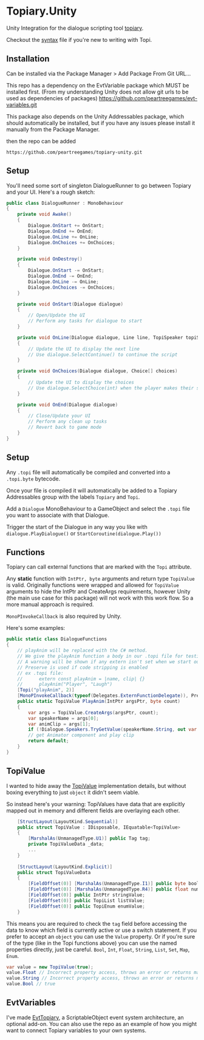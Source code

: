 # Topiary.Unity

Unity Integration for the dialogue scripting tool [topiary](https://github.com/peartreegames/topiary).

Checkout the [syntax](https://peartree.games/topiary/docs/syntax) file if you're new to writing with Topi.

## Installation

Can be installed via the Package Manager > Add Package From Git URL...

This repo has a dependency on the EvtVariable package which MUST be installed first. (From my understanding Unity does not allow git urls to be used as dependencies of packages) https://github.com/peartreegames/evt-variables.git

This package also depends on the Unity Addressables package, which should automatically be installed, but if you have any issues please install it manually from the Package Manager.

then the repo can be added

`https://github.com/peartreegames/topiary-unity.git`

## Setup

You'll need some sort of singleton DialogueRunner to go between Topiary and your UI.
Here's a rough sketch:

```csharp
public class DialogueRunner : MonoBehaviour
{
    private void Awake()
    {
        Dialogue.OnStart += OnStart;
        Dialogue.OnEnd += OnEnd;
        Dialogue.OnLine += OnLine;
        Dialogue.OnChoices += OnChoices;
    }

    private void OnDestroy()
    {
        Dialogue.OnStart -= OnStart;
        Dialogue.OnEnd -= OnEnd;
        Dialogue.OnLine -= OnLine;
        Dialogue.OnChoices -= OnChoices;
    }

    private void OnStart(Dialogue dialogue)
    {
        // Open/Update the UI
        // Perform any tasks for dialogue to start
    }

    private void OnLine(Dialogue dialogue, Line line, TopiSpeaker topiSpeaker)
    {
        // Update the UI to display the next line
        // Use dialogue.SelectContinue() to continue the script
    }

    private void OnChoices(Dialogue dialogue, Choice[] choices)
    {
        // Update the UI to display the choices
        // Use dialogue.SelectChoice(int) when the player makes their selection
    }

    private void OnEnd(Dialogue dialogue)
    {
        // Close/Update your UI
        // Perform any clean up tasks
        // Revert back to game mode
    }
}
```

## Setup

Any `.topi` file will automatically be compiled and converted into a `.topi.byte` bytecode.

Once your file is compiled it will automatically be added to a Topiary Addressables group with the labels `Topiary` and `Topi`.

Add a `Dialogue` MonoBehaviour to a GameObject and select the `.topi` file you want to associate with that Dialogue. 

Trigger the start of the Dialogue in any way you like with `dialogue.PlayDialogue()` or `StartCoroutine(dialogue.Play())`

## Functions

Topiary can call external functions that are marked with the `Topi` attribute.

Any **static** function with `IntPtr, byte` arguments and return type `TopiValue` is valid.
Originally functions were wrapped and allowed for `TopiValue` arguments to hide the IntPtr
and CreateArgs requirements, however Unity (the main use case for this package) will not work
with this work flow. So a more manual approach is required.

`MonoPInvokeCallback` is also required by Unity.

Here's some examples:

```csharp
public static class DialogueFunctions
{
    // playAnim will be replaced with the C# method.
    // We give the playAnim function a body in our .topi file for testing.
    // A warning will be shown if any extern isn't set when we start our Dialogue.
    // Preserve is used if code stripping is enabled
    // ex .topi file:
    //      extern const playAnim = |name, clip| {}
    //      playAnim("Player", "Laugh")
    [Topi("playAnim", 2)]
    [MonoPInvokeCallback(typeof(Delegates.ExternFunctionDelegate)), Preserve]
    public static TopiValue PlayAnim(IntPtr argsPtr, byte count)
    {
        var args = TopiValue.CreateArgs(argsPtr, count);
        var speakerName = args[0];
        var animClip = args[1];
        if (!Dialogue.Speakers.TryGetValue(speakerName.String, out var topi)) return default;
        // get Animator component and play clip
        return default;
    }
}
```

## TopiValue

I wanted to hide away the [TopiValue](https://github.com/peartreegames/topiary-unity/blob/main/Runtime/TopiValue.cs) implementation details, 
but without boxing everything to just `object` it didn't seem viable.

So instead here's your warning: TopiValues have data that are explicitly mapped out in memory 
and different fields are overlaying each other.

```csharp
    [StructLayout(LayoutKind.Sequential)]
    public struct TopiValue : IDisposable, IEquatable<TopiValue>
    {
        [MarshalAs(UnmanagedType.U1)] public Tag tag;
        private TopiValueData _data;
        ...
    }
    
    [StructLayout(LayoutKind.Explicit)]
    public struct TopiValueData
    {
        [FieldOffset(0)] [MarshalAs(UnmanagedType.I1)] public byte boolValue;
        [FieldOffset(0)] [MarshalAs(UnmanagedType.R4)] public float numberValue;
        [FieldOffset(0)] public IntPtr stringValue;
        [FieldOffset(0)] public TopiList listValue;
        [FieldOffset(0)] public TopiEnum enumValue;
    }
```

This means you are required to check the `tag` field before accessing the data to know which field is currently active or use a switch statement.
If you prefer to accept an `object` you can use the `Value` property. Or if you're sure of the type (like in the Topi functions above)
you can use the named properties directly, just be careful. `Bool`, `Int`, `Float`, `String`, `List`, `Set`, `Map`, `Enum`.

```csharp
var value = new TopiValue(true);
value.Float // Incorrect property access, throws an error or returns malformed/incorrect data
value.String // Incorrect property access, throws an error or returns malformed/incorrect data
value.Bool // true
```

## EvtVariables

I've made [EvtTopiary](https://github.com/peartreegames/evt-topiary), a ScriptableObject event system architecture, an optional add-on.
You can also use the repo as an example of how you might want to connect Topiary variables to your own systems.
